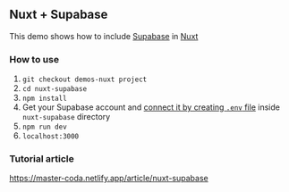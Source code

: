 ## Nuxt + Supabase
This demo shows how to include [Supabase](https://supabase.com/) in [Nuxt](https://nuxt.com/)

### How to use
1. `git checkout demos-nuxt project`
2. `cd nuxt-supabase`
3. `npm install`
4. Get your Supabase account and [connect it by creating `.env` file](https://supabase.nuxtjs.org/get-started/) inside `nuxt-supabase` directory
5. `npm run dev` 
6. `localhost:3000` 

### Tutorial article
https://master-coda.netlify.app/article/nuxt-supabase
